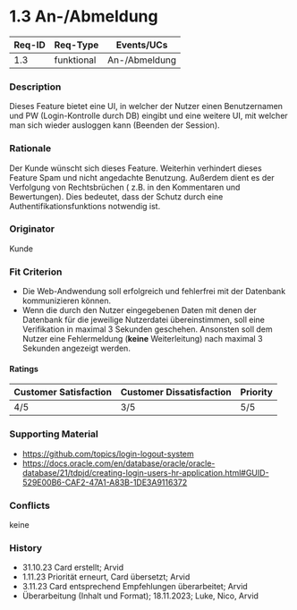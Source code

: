 # 1.3 An-/Abmeldung

| Req-ID | Req-Type | Events/UCs                            |
|--------|----------|---------------------------------------|
| 1.3    |funktional| An-/Abmeldung|


### Description
Dieses Feature bietet eine UI, in welcher der Nutzer einen Benutzernamen und PW (Login-Kontrolle durch DB) eingibt und eine weitere UI, mit welcher man sich wieder ausloggen kann (Beenden der Session).

### Rationale
Der Kunde wünscht sich dieses Feature. Weiterhin verhindert dieses Feature Spam und nicht angedachte Benutzung. Außerdem dient es der Verfolgung von Rechtsbrüchen ( z.B. in den Kommentaren und Bewertungen). Dies bedeutet, dass der Schutz durch eine Authentifikationsfunktions notwendig ist.

### Originator
Kunde

### Fit Criterion
- Die Web-Andwendung soll erfolgreich und fehlerfrei mit der Datenbank kommunizieren können.
- Wenn die durch den Nutzer eingegebenen Daten mit denen der Datenbank für die jeweilige Nutzerdatei übereinstimmen, soll eine Verifikation in maximal 3 Sekunden geschehen. Ansonsten soll dem Nutzer eine Fehlermeldung (__keine__ Weiterleitung) nach maximal 3 Sekunden angezeigt werden.

#### Ratings
| Customer Satisfaction | Customer Dissatisfaction | Priority |
|-----------------------|--------------------------|----------|
| 4/5                   | 3/5              		   | 5/5      |

### Supporting Material
- https://github.com/topics/login-logout-system
- https://docs.oracle.com/en/database/oracle/oracle-database/21/tdpjd/creating-login-users-hr-application.html#GUID-529E00B6-CAF2-47A1-A83B-1DE3A9116372

### Conflicts
keine

### History
- 31.10.23 Card erstellt; Arvid
- 1.11.23 Priorität erneurt, Card übersetzt; Arvid
- 3.11.23 Card entsprechend Empfehlungen überarbeitet; Arvid
- Überarbeitung (Inhalt und Format); 18.11.2023; Luke, Nico, Arvid